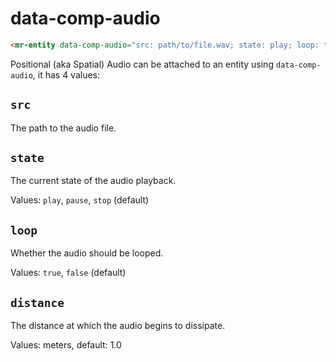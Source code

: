 # data-comp-audio

```html
<mr-entity data-comp-audio="src: path/to/file.wav; state: play; loop: true; distance: 1"></mr-entity>
```

Positional (aka Spatial) Audio can be attached to an entity using `data-comp-audio`, it has 4 values:

## `src` 

The path to the audio file. 

## `state`

The current state of the audio playback.

Values: `play`, `pause`, `stop` (default)

## `loop`

Whether the audio should be looped.

Values: `true`, `false` (default)

## `distance`

The distance at which the audio begins to dissipate.

Values: meters, default: 1.0
